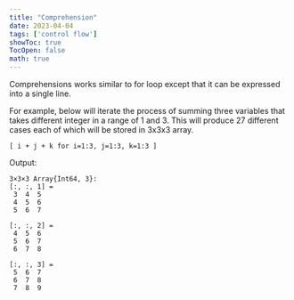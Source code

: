 ```yaml
---
title: "Comprehension"
date: 2023-04-04
tags: ['control flow']
showToc: true
TocOpen: false
math: true
---
```


Comprehensions works similar to for loop except that it can be expressed into a single line. 

For example, below will iterate the process of summing three variables that takes different integer in a range of 1 and 3. This will produce 27 different cases each of which will be stored in 3x3x3 array. 

```
[ i + j + k for i=1:3, j=1:3, k=1:3 ] 
```

Output: 
```
3×3×3 Array{Int64, 3}:
[:, :, 1] =
 3  4  5
 4  5  6
 5  6  7

[:, :, 2] =
 4  5  6
 5  6  7
 6  7  8

[:, :, 3] =
 5  6  7
 6  7  8
 7  8  9
```

